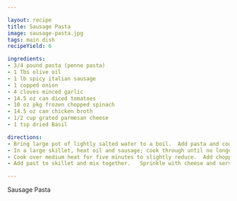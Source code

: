 ```yaml
---

layout: recipe
title: Sausage Pasta
image: sausage-pasta.jpg
tags: main dish
recipeYield: 6

ingredients:
- 3/4 pound pasta (penne pasta)
- 1 Tbs olive oil
- 1 lb spicy italian sausage
- 1 copped onion
- 4 cloves minced garlic
- 14.5 oz can diced tomatoes
- 10 oz pkg frozen chopped spinach
- 14.5 oz can chicken broth
- 1/2 cup grated parmesan cheese
- 1 tsp dried Basil

directions:
- Bring large pot of lightly salted water to a boil.  Add pasta and cook for 8-10 minutes or until al dente; drain and reserve.
- In a large skillet, heat oil and sausage; cook through until no longer pink.   During the last five minutes of cooking, add onion and garlic to skillet.  Add broth, tomatoes with liquid, and basil.
- Cook over medium heat for five minutes to slightly reduce.  Add chopped spinach; cover skillet and simmer on reduced heatt until spinach is tender.
- Add past to skillet and mix together.   Sprinkle with cheese and serve immediately.

---
```


Sausage Pasta